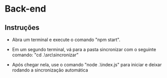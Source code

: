# Back-end
 
## Instruções

- Abra um terminal e execute o comando "npm start".

- Em um segundo terminal, vá para a pasta sincronizar com o seguinte comando: "cd .\src\sincronizar\" 

- Após chegar nela, use o comando "node .\index.js" para iniciar e deixar rodando a sincronização automática
